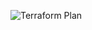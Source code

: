 ![Terraform Plan](https://github.com/ayan-i/terraform-demo/actions/workflows/terraform.yml/badge.svg)
